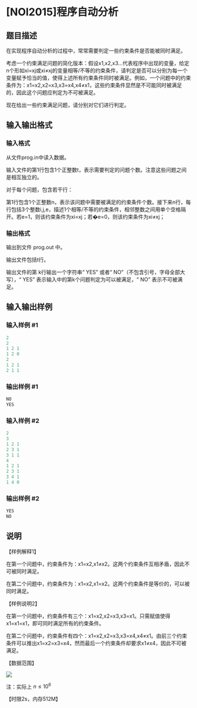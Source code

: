# [NOI2015]程序自动分析

## 题目描述

在实现程序自动分析的过程中，常常需要判定一些约束条件是否能被同时满足。

考虑一个约束满足问题的简化版本：假设x1,x2,x3...代表程序中出现的变量，给定n个形如xi=xj或xi≠xj的变量相等/不等的约束条件，请判定是否可以分别为每一个变量赋予恰当的值，使得上述所有约束条件同时被满足。例如，一个问题中的约束条件为：x1=x2,x2=x3,x3=x4,x4≠x1，这些约束条件显然是不可能同时被满足的，因此这个问题应判定为不可被满足。

现在给出一些约束满足问题，请分别对它们进行判定。

## 输入输出格式

### 输入格式

从文件prog.in中读入数据。

输入文件的第1行包含1个正整数t，表示需要判定的问题个数。注意这些问题之间是相互独立的。

对于每个问题，包含若干行：

第1行包含1个正整数n，表示该问题中需要被满足的约束条件个数。接下来n行，每行包括3个整数i,j,e，描述1个相等/不等的约束条件，相邻整数之间用单个空格隔开。若e=1，则该约束条件为xi=xj；若�e=0，则该约束条件为xi≠xj；

### 输出格式

输出到文件 prog.out 中。

输出文件包括t行。

输出文件的第 k行输出一个字符串“ YES” 或者“ NO”（不包含引号，字母全部大写），“ YES” 表示输入中的第k个问题判定为可以被满足，“ NO” 表示不可被满足。

## 输入输出样例

### 输入样例 #1

```cpp
2
2
1 2 1
1 2 0
2
1 2 1
2 1 1
```


### 输出样例 #1

```cpp
NO
YES

```
### 输入样例 #2

```cpp
2
3
1 2 1
2 3 1
3 1 1
4
1 2 1
2 3 1
3 4 1
1 4 0

```
### 输出样例 #2

```cpp
YES
NO
```


## 说明

【样例解释1】

在第一个问题中，约束条件为：x1=x2,x1≠x2。这两个约束条件互相矛盾，因此不可被同时满足。

在第二个问题中，约束条件为：x1=x2,x1=x2。这两个约束条件是等价的，可以被同时满足。

【样例说明2】

在第一个问题中，约束条件有三个：x1=x2,x2=x3,x3=x1。只需赋值使得x1=x1=x1，即可同时满足所有的约束条件。

在第二个问题中，约束条件有四个：x1=x2,x2=x3,x3=x4,x4≠x1。由前三个约束条件可以推出x1=x2=x3=x4，然而最后一个约束条件却要求x1≠x4，因此不可被满足。

【数据范围】

![](https://cdn.luogu.com.cn/upload/pic/1503.png)

注：实际上 $n\le 10^6$

【时限2s，内存512M】

